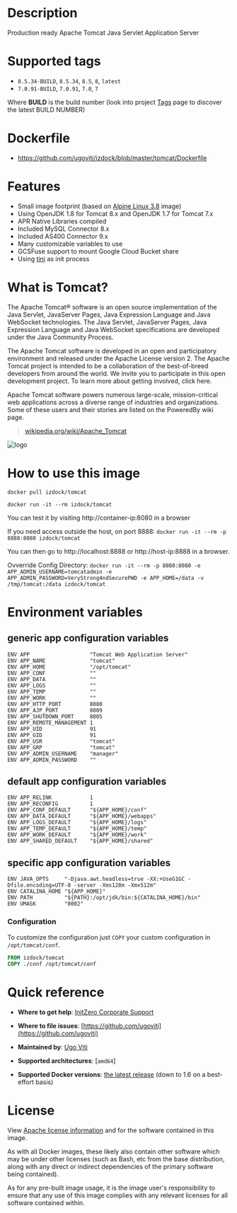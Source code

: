 # Description
Production ready Apache Tomcat Java Servlet Application Server

# Supported tags
-	`8.5.34-BUILD`, `8.5.34`, `8.5`, `8`, `latest`
-	`7.0.91-BUILD`, `7.0.91`, `7.0`, `7`

Where **BUILD** is the build number (look into project [Tags](tags/) page to discover the latest BUILD NUMBER)

# Dockerfile
- https://github.com/ugoviti/izdock/blob/master/tomcat/Dockerfile

# Features
- Small image footprint (based on [Alpine Linux 3.8](/_/alpine/) image)
- Using OpenJDK 1.8 for Tomcat 8.x and OpenJDK 1.7 for Tomcat 7.x
- APR Native Libraries compiled
- Included MySQL Connector 8.x
- Included AS400 Connector 9.x
- Many customizable variables to use
- GCSFuse support to mount Google Cloud Bucket share
- Using [tini](https://github.com/krallin/tini) as init process

# What is Tomcat?
The Apache Tomcat® software is an open source implementation of the Java Servlet, JavaServer Pages, Java Expression Language and Java WebSocket technologies. The Java Servlet, JavaServer Pages, Java Expression Language and Java WebSocket specifications are developed under the Java Community Process.

The Apache Tomcat software is developed in an open and participatory environment and released under the Apache License version 2. The Apache Tomcat project is intended to be a collaboration of the best-of-breed developers from around the world. We invite you to participate in this open development project. To learn more about getting involved, click here.

Apache Tomcat software powers numerous large-scale, mission-critical web applications across a diverse range of industries and organizations. Some of these users and their stories are listed on the PoweredBy wiki page.

> [wikipedia.org/wiki/Apache_Tomcat](http://en.wikipedia.org/wiki/Apache_Tomcat)

![logo](http://tomcat.apache.org/res/images/tomcat.png)

# How to use this image

```docker pull izdock/tomcat```

```docker run -it --rm izdock/tomcat```

You can test it by visiting http://container-ip:8080 in a browser

If you need access outside the host, on port 8888:
```docker run -it --rm -p 8888:8080 izdock/tomcat```

You can then go to http://localhost:8888 or http://host-ip:8888 in a browser.

Ovverride Config Directory:
```docker run -it --rm -p 8080:8080 -e APP_ADMIN_USERNAME=tomcatadmin -e APP_ADMIN_PASSWORD=VeryStrong4ndSecurePWD -e APP_HOME=/data -v /tmp/tomcat:/data izdock/tomcat```

# Environment variables

## generic app configuration variables
```
ENV APP                   "Tomcat Web Application Server"
ENV APP_NAME              "tomcat"
ENV APP_HOME              "/opt/tomcat"
ENV APP_CONF              ""
ENV APP_DATA              ""
ENV APP_LOGS              ""
ENV APP_TEMP              ""
ENV APP_WORK              ""
ENV APP_HTTP_PORT         8080
ENV APP_AJP_PORT          8009
ENV APP_SHUTDOWN_PORT     8005
ENV APP_REMOTE_MANAGEMENT 1
ENV APP_UID               91
ENV APP_GID               91
ENV APP_USR               "tomcat"
ENV APP_GRP               "tomcat"
ENV APP_ADMIN_USERNAME    "manager"
ENV APP_ADMIN_PASSWORD    ""
```

## default app configuration variables
```
ENV APP_RELINK            1
ENV APP_RECONFIG          1
ENV APP_CONF_DEFAULT      "${APP_HOME}/conf"
ENV APP_DATA_DEFAULT      "${APP_HOME}/webapps"
ENV APP_LOGS_DEFAULT      "${APP_HOME}/logs"
ENV APP_TEMP_DEFAULT      "${APP_HOME}/temp"
ENV APP_WORK_DEFAULT      "${APP_HOME}/work"
ENV APP_SHARED_DEFAULT    "${APP_HOME}/shared"
```

## specific app configuration variables
```
ENV JAVA_OPTS     "-Djava.awt.headless=true -XX:+UseG1GC -Dfile.encoding=UTF-8 -server -Xms128m -Xmx512m"
ENV CATALINA_HOME "${APP_HOME}"
ENV PATH          "${PATH}:/opt/jdk/bin:${CATALINA_HOME}/bin"
ENV UMASK         "0002"
```

### Configuration
To customize the configuration just `COPY` your custom configuration in `/opt/tomcat/conf`.

```dockerfile
FROM izdock/tomcat
COPY ./conf /opt/tomcat/conf
```

# Quick reference

-	**Where to get help**:
	[InitZero Corporate Support](https://www.initzero.it/)

-	**Where to file issues**:
	[https://github.com/ugoviti](https://github.com/ugoviti)

-	**Maintained by**:
	[Ugo Viti](https://github.com/ugoviti)

-	**Supported architectures**:
	[`amd64`]

-	**Supported Docker versions**:
	[the latest release](https://github.com/docker/docker-ce/releases/latest) (down to 1.6 on a best-effort basis)

# License

View [Apache license information](https://www.apache.org/licenses/) and for the software contained in this image.

As with all Docker images, these likely also contain other software which may be under other licenses (such as Bash, etc from the base distribution, along with any direct or indirect dependencies of the primary software being contained).

As for any pre-built image usage, it is the image user's responsibility to ensure that any use of this image complies with any relevant licenses for all software contained within.
